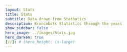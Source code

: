 ```yaml
---
layout: Stats
title: Stats
subtitle: Data drawn from Statbotics
description: Broncobots Statistics through the years
show_sidebar: false
hero_image: ../images/Stats.jpg
hero_darken: true
[//]: # (hero_height: is-large)
---
```



